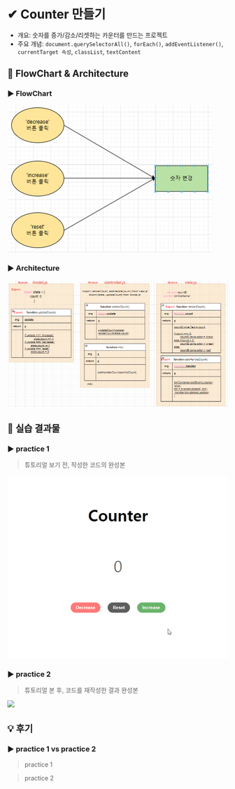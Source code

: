 # ✔ Counter 만들기

-   개요: 숫자를 증가/감소/리셋하는 카운터를 만드는 프로젝트
-   주요 개념: `document.querySelectorAll()`, `forEach()`, `addEventListener()`, `currentTarget 속성`, `classList`, `textContent`

## 🎨 FlowChart & Architecture

[](https://app.diagrams.net/?src=about#G1XRrYvlgHq6YHEeFwcgUxsnfS24I-8-GW)

### ▶ FlowChart

![](./image/flowchart.PNG)

### ▶ Architecture

![](./image/architecture.PNG)

## 🧩 실습 결과물

### ▶ practice 1

> 튜토리얼 보기 전, 작성한 코드의 완성본

![](../gif/Counter_practice1.gif)

### ▶ practice 2

> 튜토리얼 본 후, 코드를 재작성한 결과 완성본

![](../gif/)

## 💡 후기

### ▶ practice 1 vs practice 2

> practice 1

> practice 2
